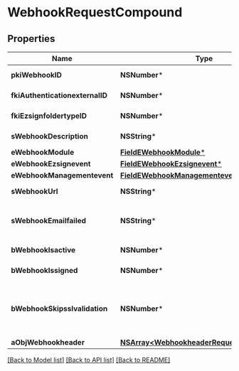 # WebhookRequestCompound

## Properties
Name | Type | Description | Notes
------------ | ------------- | ------------- | -------------
**pkiWebhookID** | **NSNumber*** | The unique ID of the Webhook | [optional] 
**fkiAuthenticationexternalID** | **NSNumber*** | The unique ID of the Authenticationexternal | [optional] 
**fkiEzsignfoldertypeID** | **NSNumber*** | The unique ID of the Ezsignfoldertype. | [optional] 
**sWebhookDescription** | **NSString*** | The description of the Webhook | 
**eWebhookModule** | [**FieldEWebhookModule***](FieldEWebhookModule.md) |  | 
**eWebhookEzsignevent** | [**FieldEWebhookEzsignevent***](FieldEWebhookEzsignevent.md) |  | [optional] 
**eWebhookManagementevent** | [**FieldEWebhookManagementevent***](FieldEWebhookManagementevent.md) |  | [optional] 
**sWebhookUrl** | **NSString*** | The URL of the Webhook callback | 
**sWebhookEmailfailed** | **NSString*** | The email that will receive the Webhook in case all attempts fail | 
**bWebhookIsactive** | **NSNumber*** | Whether the Webhook is active or not | 
**bWebhookIssigned** | **NSNumber*** | Whether the requests will be signed or not | [optional] 
**bWebhookSkipsslvalidation** | **NSNumber*** | Wheter the server&#39;s SSL certificate should be validated or not. Not recommended to skip for production use | 
**aObjWebhookheader** | [**NSArray&lt;WebhookheaderRequestCompound&gt;***](WebhookheaderRequestCompound.md) |  | [optional] 

[[Back to Model list]](../README.md#documentation-for-models) [[Back to API list]](../README.md#documentation-for-api-endpoints) [[Back to README]](../README.md)


